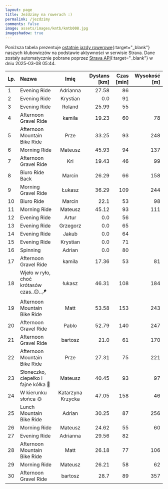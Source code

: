 ```yaml
---
layout: page
title: Jeździmy na rowerach :)
permalink: /jezdzimy
comments: false
image: assets/images/kmtb/kmtb008.jpg
imageshadow: true
---
```


Poniższa tabela prezentuje [ostatnie jazdy rowerowe](https://www.strava.com/clubs/336381){:target="_blank"} naszych klubowiczów na podstawie aktywności w serwisie Strava. Dane zostały automatycznie pobrane poprzez [Strava API](https://developers.strava.com/docs/reference/#api-Clubs-getClubActivitiesById){:target="_blank"} w dniu 2025-03-08 05:44.

Lp. | Nazwa | Imię | Dystans [km] | Czas [min] | Wysokość [m]
:--- | :--- | :---: | ---: | ---: | ---:
1|Evening Ride|Adrianna|27.58|86|
2|Evening Ride|Krystian|0.0|91|
3|Evening Ride|Roland|25.99|55|
4|Afternoon Gravel Ride|kamila|19.23|60|78
5|Afternoon Mountain Bike Ride|Prze|33.25|93|248
6|Morning Ride|Mateusz|45.93|94|137
7|Afternoon Gravel Ride|Kri|19.43|46|99
8|Biuro Ride Back|Marcin|26.29|66|158
9|Morning Gravel Ride|Łukasz|36.29|109|244
10|Biuro Ride|Marcin|22.1|53|98
11|Morning Ride|Mateusz|45.12|93|111
12|Evening Ride|Artur|0.0|56|
13|Evening Ride|Grzegorz|0.0|65|
14|Evening Ride|Jakub|0.0|64|
15|Evening Ride|Krystian|0.0|71|
16|Spinning|Adrian|0.0|80|
17|Afternoon Gravel Ride|kamila|17.36|53|81
18|Wjeło w ryło, choć krótasów czas..😊..🪁|łukasz|46.31|108|184
19|Afternoon Mountain Bike Ride|Matt|53.58|153|243
20|Afternoon Gravel Ride|Pablo|52.79|140|247
21|Afternoon Gravel Ride|bartosz|21.0|61|170
22|Afternoon Mountain Bike Ride|Prze|27.31|75|221
23|Słoneczko, ciepełko i fajne kółka 🙈|Mateusz|40.45|93|97
24|W kierunku słońca 🌞|Katarzyna Krzycka|47.05|158|46
25|Lunch Mountain Bike Ride|Adrian|30.25|87|256
26|Morning Ride|Mateusz|24.62|55|60
27|Evening Ride|Adrianna|29.56|82|
28|Afternoon Mountain Bike Ride|Matt|26.18|77|106
29|Morning Ride|Mateusz|26.21|58|62
30|Afternoon Gravel Ride|bartosz|28.7|89|357

